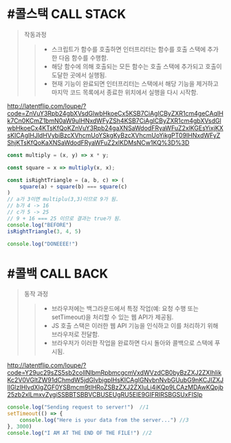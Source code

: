 # #콜스택 CALL STACK
>작동과정
>>- 스크립트가 함수를 호출하면 인터프리터는 함수를 호출 스택에 추가한 다음 함수를 수행함.
>>- 해당 함수에 의해 호출되는 모든 함수는 호출 스택에 추가되고 호출이 도달한 곳에서 실행됨.
>>- 현재 기능이 완료되면 인터프리터는 스택에서 해당 기능을 제거하고 마지막 코드 목록에서 종료한 위치에서 실행을 다시 시작함.

http://latentflip.com/loupe/?code=ZnVuY3Rpb24gbXVsdGlwbHkoeCx5KSB7CiAgICByZXR1cm4geCAqIHk7Cn0KCmZ1bmN0aW9uIHNxdWFyZSh4KSB7CiAgICByZXR1cm4gbXVsdGlwbHkoeCx4KTsKfQoKZnVuY3Rpb24gaXNSaWdodFRyaWFuZ2xlKGEsYixjKXsKICAgIHJldHVybiBzcXVhcmUoYSkgKyBzcXVhcmUoYikgPT09IHNxdWFyZShjKTsKfQoKaXNSaWdodFRyaWFuZ2xlKDMsNCw1KQ%3D%3D

```js
const multiply = (x, y) => x * y;

const square = x => multiply(x, x);

const isRightTriangle = (a, b, c) => (
    square(a) + square(b) === square(c)
)
// a가 3이면 multiplu(3,3)이므로 9가 됨.
// b가 4 -> 16
// c가 5 -> 25
// 9 + 16 === 25 이므로 결과는 true가 됨.
console.log("BEFORE")
isRightTriangle(3, 4, 5)

console.log("DONEEEE!")
```

# #콜백 CALL BACK
>동작 과정
>>- 브라우저에는 백그라운드에서 특정 작업(예: 요청 수행 또는 setTimeout)을 처리할 수 있는 웹 API가 제공됨.
>>- JS 호출 스택은 이러한 웹 API 기능을 인식하고 이를 처리하기 위해 브라우저로 전달함.
>>- 브라우저가 이러한 작업을 완료하면 다시 돌아와 콜백으로 스택에 푸시됨.

http://latentflip.com/loupe/?code=Y29uc29sZS5sb2coIlNlbmRpbmcgcmVxdWVzdCB0byBzZXJ2ZXIhIikKc2V0VGltZW91dChmdW5jdGlvbigpIHsKICAgIGNvbnNvbGUubG9nKCJIZXJlIGlzIHlvdXIgZGF0YSBmcm9tIHRoZSBzZXJ2ZXIuLi4iKQp9LCAzMDAwKQpjb25zb2xlLmxvZygiSSBBTSBBVCBUSEUgRU5EIE9GIFRIRSBGSUxFISIp

```js
console.log("Sending request to server!")  //1
setTimeout(() => {
    console.log("Here is your data from the server...") //3
}, 3000)
console.log("I AM AT THE END OF THE FILE!") //2
```
